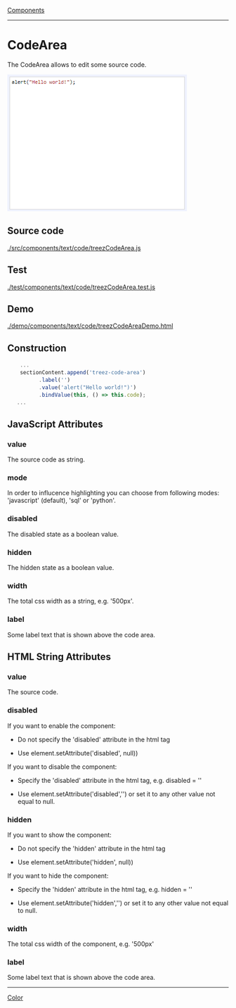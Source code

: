 [Components](../components.md)

----

# CodeArea
		
The CodeArea allows to edit some source code. 
	
![](../../../images/treez_code_area.png)
		
## Source code

[./src/components/text/code/treezCodeArea.js](../../../../src/components/text/code/treezCodeArea.js)

## Test

[./test/components/text/code/treezCodeArea.test.js](../../../../test/components/text/code/treezCodeArea.test.js)

## Demo

[./demo/components/text/code/treezCodeAreaDemo.html](../../../../demo/components/text/code/treezCodeAreaDemo.html)

## Construction

```javascript
    ...
    sectionContent.append('treez-code-area')
		  .label('')		  
		  .value('alert("Hello world!")')		
		  .bindValue(this, () => this.code);	
   ...
```

## JavaScript Attributes

### value

The source code as string. 

### mode

In order to influcence highlighting you can choose from following modes: 'javascript' (default), 'sql' or 'python'.

### disabled

The disabled state as a boolean value. 

### hidden

The hidden state as a boolean value.

### width

The total css width as a string, e.g. '500px'.

### label

Some label text that is shown above the code area.


## HTML String Attributes

### value

The source code.

### disabled

If you want to enable the component:

* Do not specify the 'disabled' attribute in the html tag

* Use element.setAttribute('disabled', null)) 

If you want to disable the component:

* Specify the 'disabled' attribute in the html tag, e.g. disabled = ''

* Use element.setAttribute('disabled','') or set it to any other value not equal to null. 

### hidden

If you want to show the component:

* Do not specify the 'hidden' attribute in the html tag

* Use element.setAttribute('hidden', null)) 

If you want to hide the component:

* Specify the 'hidden' attribute in the html tag, e.g. hidden = ''

* Use element.setAttribute('hidden','') or set it to any other value not equal to null. 

### width

The total css width of the component, e.g. '500px'

### label

Some label text that is shown above the code area.

 


----

[Color](../../color/color.md)
